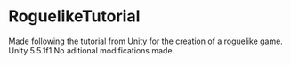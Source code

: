 # RoguelikeTutorial

Made following the tutorial from Unity for the creation of a roguelike game.
Unity 5.5.1f1
No aditional modifications made.